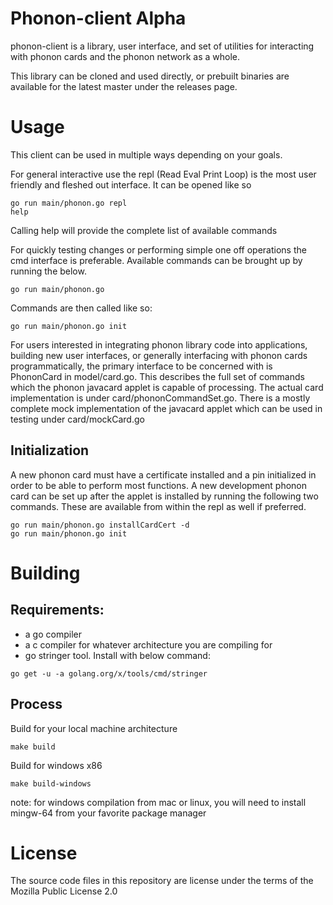 # Phonon-client Alpha
phonon-client is a library, user interface, and set of utilities for interacting with phonon cards and the phonon network as a whole.

This library can be cloned and used directly, or prebuilt binaries are available for the latest master under the releases page.
# Usage
This client can be used in multiple ways depending on your goals.

For general interactive use the repl (Read Eval Print Loop) is the most user friendly and fleshed out interface. It can be opened like so
```
go run main/phonon.go repl
help
```
Calling help will provide the complete list of available commands

For quickly testing changes or performing simple one off operations the cmd interface is preferable. Available commands can be brought up by running the below.
```
go run main/phonon.go
```
Commands are then called like so:
```
go run main/phonon.go init
```

For users interested in integrating phonon library code into applications, building new user interfaces, or generally interfacing with phonon cards programmatically, the primary interface to be concerned with is PhononCard in model/card.go. This describes the full set of commands which the phonon javacard applet is capable of processing. The actual card implementation is under card/phononCommandSet.go. There is a mostly complete mock implementation of the javacard applet which can be used in testing under card/mockCard.go

## Initialization
A new phonon card must have a certificate installed and a pin initialized in order to be able to perform most functions. A new development phonon card can be set up after the applet is installed by running the following two commands. These are available from within the repl as well if preferred.

```
go run main/phonon.go installCardCert -d
go run main/phonon.go init
```

# Building
## Requirements:
- a go compiler
- a c compiler for whatever architecture you are compiling for
- go stringer tool. Install with below command:

```go get -u -a golang.org/x/tools/cmd/stringer```
## Process
Build for your local machine architecture
```
make build
```

Build for windows x86
```
make build-windows
```
note: for windows compilation from mac or linux, you will need to install mingw-64 from your favorite package manager

# License
The source code files in this repository are license under the terms of the Mozilla Public License 2.0
